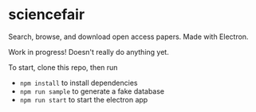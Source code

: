 # sciencefair

Search, browse, and download open access papers. Made with Electron.

Work in progress! Doesn't really do anything yet.

To start, clone this repo, then run

- `npm install` to install dependencies
- `npm run sample` to generate a fake database
- `npm run start` to start the electron app
